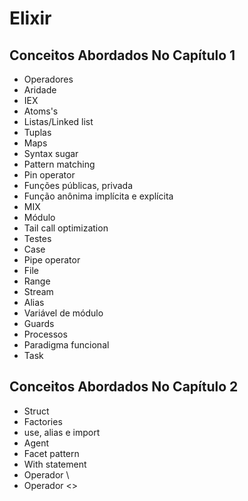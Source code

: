 # Elixir

## Conceitos Abordados No Capítulo 1

- Operadores
- Aridade
- IEX
- Atoms's
- Listas/Linked list
- Tuplas
- Maps
- Syntax sugar
- Pattern matching
- Pin operator
- Funções públicas, privada
- Função anônima implícita e explícita
- MIX
- Módulo
- Tail call optimization
- Testes
- Case
- Pipe operator
- File
- Range
- Stream
- Alias
- Variável de módulo
- Guards
- Processos
- Paradigma funcional
- Task

## Conceitos Abordados No Capítulo 2
- Struct
- Factories
- use, alias e import
- Agent
- Facet pattern
- With statement
- Operador \\
- Operador <>
